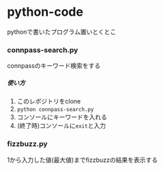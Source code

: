 # python-code
pythonで書いたプログラム置いとくとこ

### connpass-search.py
connpassのキーワード検索をする
##### 使い方
1. このレポジトリをclone
2. `python connpass-search.py`
3. コンソールにキーワードを入れる
4. (終了時)コンソールに`exit`と入力

### fizzbuzz.py
1から入力した値(最大値)までfizzbuzzの結果を表示する
